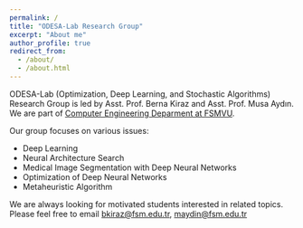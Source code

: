 ```yaml
---
permalink: /
title: "ODESA-Lab Research Group"
excerpt: "About me"
author_profile: true
redirect_from: 
  - /about/
  - /about.html
---
```


ODESA-Lab (Optimization, Deep Learning, and Stochastic Algorithms) Research Group is led by Asst. Prof. Berna Kiraz and Asst. Prof. Musa Aydın. We are part of [Computer Engineering Deparment at FSMVU](https://bm.fsm.edu.tr/).

Our group focuses on various issues:

<ul>
  <li>Deep Learning</li>
  <li>Neural Architecture Search</li>
  <li>Medical Image Segmentation with Deep Neural Networks</li>
  <li>Optimization of Deep Neural Networks</li>
  <li>Metaheuristic Algorithm</li>
</ul>

We are always looking for motivated students interested in related topics. Please feel free to email <bkiraz@fsm.edu.tr>, <maydin@fsm.edu.tr> 